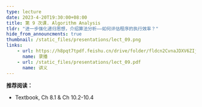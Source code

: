 ```yaml
---
type: lecture
date: 2023-4-20T19:30:00+08:00
title: 第 9 次课. Algorithm Analysis
tldr: "进一步强化递归思想，介绍算法分析——如何评估程序的执行效率？"
hide_from_announcments: true
thumbnail: /static_files/presentations/lect_09.png
links:
    - url: https://h8pqt7tpdf.feishu.cn/drive/folder/fldcn2CvnaJDXV6ZIjPGVVSacrd
      name: 录播
    - url: /static_files/presentations/lect_09.pdf
      name: 讲义
---
```


**推荐阅读：**

- Textbook, Ch 8.1 & Ch 10.2-10.4
